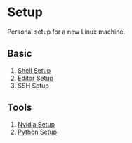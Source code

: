 # Setup

Personal setup for a new Linux machine.

## Basic

1. [Shell Setup](shell.md)
2. [Editor Setup](editor.md)
3. SSH Setup

## Tools

1. [Nvidia Setup](nvidia.md)
2. [Python Setup](python.md)
